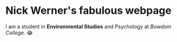 # Nick Werner's fabulous webpage

I am a student in **Environmental Studies** and Psychology at *Bowdoin College*. :joy:
